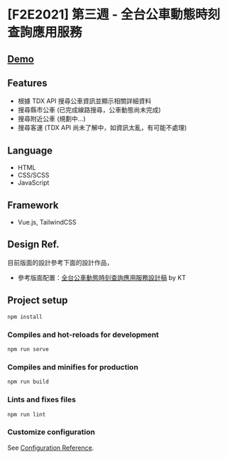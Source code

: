 # [F2E2021] 第三週 - 全台公車動態時刻查詢應用服務

## [Demo](https://guanwha.github.io/f2e2021-week3-bus/)

## Features
- 根據 TDX API 搜尋公車資訊並顯示相關詳細資料
- 搜尋縣市公車 (已完成線路搜尋，公車動態尚未完成)
- 搜尋附近公車 (規劃中...)
- 搜尋客運 (TDX API 尚未了解中，如資訊太亂，有可能不處理)

## Language
- HTML
- CSS/SCSS
- JavaScript

## Framework
- Vue.js, TailwindCSS

## Design Ref.
目前版面的設計參考下面的設計作品，
- 參考版面配置：[全台公車動態時刻查詢應用服務設計稿](https://2021.thef2e.com/users/6296432819610583177?week=3&type=1) by KT

## Project setup
```
npm install
```

### Compiles and hot-reloads for development
```
npm run serve
```

### Compiles and minifies for production
```
npm run build
```

### Lints and fixes files
```
npm run lint
```

### Customize configuration
See [Configuration Reference](https://cli.vuejs.org/config/).
